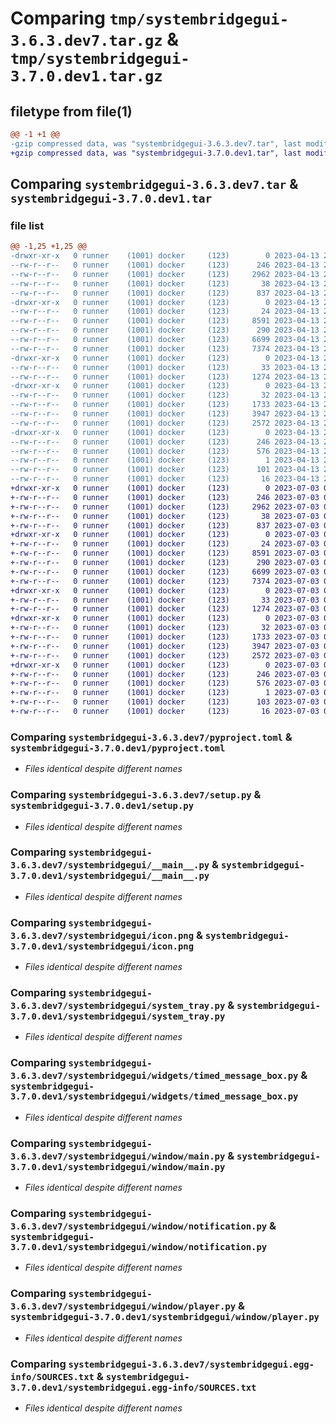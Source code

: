 # Comparing `tmp/systembridgegui-3.6.3.dev7.tar.gz` & `tmp/systembridgegui-3.7.0.dev1.tar.gz`

## filetype from file(1)

```diff
@@ -1 +1 @@
-gzip compressed data, was "systembridgegui-3.6.3.dev7.tar", last modified: Thu Apr 13 20:22:12 2023, max compression
+gzip compressed data, was "systembridgegui-3.7.0.dev1.tar", last modified: Mon Jul  3 08:35:32 2023, max compression
```

## Comparing `systembridgegui-3.6.3.dev7.tar` & `systembridgegui-3.7.0.dev1.tar`

### file list

```diff
@@ -1,25 +1,25 @@
-drwxr-xr-x   0 runner    (1001) docker     (123)        0 2023-04-13 20:22:12.393230 systembridgegui-3.6.3.dev7/
--rw-r--r--   0 runner    (1001) docker     (123)      246 2023-04-13 20:22:12.393230 systembridgegui-3.6.3.dev7/PKG-INFO
--rw-r--r--   0 runner    (1001) docker     (123)     2962 2023-04-13 20:21:48.000000 systembridgegui-3.6.3.dev7/pyproject.toml
--rw-r--r--   0 runner    (1001) docker     (123)       38 2023-04-13 20:22:12.393230 systembridgegui-3.6.3.dev7/setup.cfg
--rw-r--r--   0 runner    (1001) docker     (123)      837 2023-04-13 20:21:48.000000 systembridgegui-3.6.3.dev7/setup.py
-drwxr-xr-x   0 runner    (1001) docker     (123)        0 2023-04-13 20:22:12.393230 systembridgegui-3.6.3.dev7/systembridgegui/
--rw-r--r--   0 runner    (1001) docker     (123)       24 2023-04-13 20:21:48.000000 systembridgegui-3.6.3.dev7/systembridgegui/__init__.py
--rw-r--r--   0 runner    (1001) docker     (123)     8591 2023-04-13 20:21:48.000000 systembridgegui-3.6.3.dev7/systembridgegui/__main__.py
--rw-r--r--   0 runner    (1001) docker     (123)      290 2023-04-13 20:22:09.000000 systembridgegui-3.6.3.dev7/systembridgegui/_version.py
--rw-r--r--   0 runner    (1001) docker     (123)     6699 2023-04-13 20:21:48.000000 systembridgegui-3.6.3.dev7/systembridgegui/icon.png
--rw-r--r--   0 runner    (1001) docker     (123)     7374 2023-04-13 20:21:48.000000 systembridgegui-3.6.3.dev7/systembridgegui/system_tray.py
-drwxr-xr-x   0 runner    (1001) docker     (123)        0 2023-04-13 20:22:12.393230 systembridgegui-3.6.3.dev7/systembridgegui/widgets/
--rw-r--r--   0 runner    (1001) docker     (123)       33 2023-04-13 20:21:48.000000 systembridgegui-3.6.3.dev7/systembridgegui/widgets/__init__.py
--rw-r--r--   0 runner    (1001) docker     (123)     1274 2023-04-13 20:21:48.000000 systembridgegui-3.6.3.dev7/systembridgegui/widgets/timed_message_box.py
-drwxr-xr-x   0 runner    (1001) docker     (123)        0 2023-04-13 20:22:12.393230 systembridgegui-3.6.3.dev7/systembridgegui/window/
--rw-r--r--   0 runner    (1001) docker     (123)       32 2023-04-13 20:21:48.000000 systembridgegui-3.6.3.dev7/systembridgegui/window/__init__.py
--rw-r--r--   0 runner    (1001) docker     (123)     1733 2023-04-13 20:21:48.000000 systembridgegui-3.6.3.dev7/systembridgegui/window/main.py
--rw-r--r--   0 runner    (1001) docker     (123)     3947 2023-04-13 20:21:48.000000 systembridgegui-3.6.3.dev7/systembridgegui/window/notification.py
--rw-r--r--   0 runner    (1001) docker     (123)     2572 2023-04-13 20:21:48.000000 systembridgegui-3.6.3.dev7/systembridgegui/window/player.py
-drwxr-xr-x   0 runner    (1001) docker     (123)        0 2023-04-13 20:22:12.393230 systembridgegui-3.6.3.dev7/systembridgegui.egg-info/
--rw-r--r--   0 runner    (1001) docker     (123)      246 2023-04-13 20:22:12.000000 systembridgegui-3.6.3.dev7/systembridgegui.egg-info/PKG-INFO
--rw-r--r--   0 runner    (1001) docker     (123)      576 2023-04-13 20:22:12.000000 systembridgegui-3.6.3.dev7/systembridgegui.egg-info/SOURCES.txt
--rw-r--r--   0 runner    (1001) docker     (123)        1 2023-04-13 20:22:12.000000 systembridgegui-3.6.3.dev7/systembridgegui.egg-info/dependency_links.txt
--rw-r--r--   0 runner    (1001) docker     (123)      101 2023-04-13 20:22:12.000000 systembridgegui-3.6.3.dev7/systembridgegui.egg-info/requires.txt
--rw-r--r--   0 runner    (1001) docker     (123)       16 2023-04-13 20:22:12.000000 systembridgegui-3.6.3.dev7/systembridgegui.egg-info/top_level.txt
+drwxr-xr-x   0 runner    (1001) docker     (123)        0 2023-07-03 08:35:32.585477 systembridgegui-3.7.0.dev1/
+-rw-r--r--   0 runner    (1001) docker     (123)      246 2023-07-03 08:35:32.585477 systembridgegui-3.7.0.dev1/PKG-INFO
+-rw-r--r--   0 runner    (1001) docker     (123)     2962 2023-07-03 08:35:14.000000 systembridgegui-3.7.0.dev1/pyproject.toml
+-rw-r--r--   0 runner    (1001) docker     (123)       38 2023-07-03 08:35:32.585477 systembridgegui-3.7.0.dev1/setup.cfg
+-rw-r--r--   0 runner    (1001) docker     (123)      837 2023-07-03 08:35:14.000000 systembridgegui-3.7.0.dev1/setup.py
+drwxr-xr-x   0 runner    (1001) docker     (123)        0 2023-07-03 08:35:32.581477 systembridgegui-3.7.0.dev1/systembridgegui/
+-rw-r--r--   0 runner    (1001) docker     (123)       24 2023-07-03 08:35:14.000000 systembridgegui-3.7.0.dev1/systembridgegui/__init__.py
+-rw-r--r--   0 runner    (1001) docker     (123)     8591 2023-07-03 08:35:14.000000 systembridgegui-3.7.0.dev1/systembridgegui/__main__.py
+-rw-r--r--   0 runner    (1001) docker     (123)      290 2023-07-03 08:35:30.000000 systembridgegui-3.7.0.dev1/systembridgegui/_version.py
+-rw-r--r--   0 runner    (1001) docker     (123)     6699 2023-07-03 08:35:14.000000 systembridgegui-3.7.0.dev1/systembridgegui/icon.png
+-rw-r--r--   0 runner    (1001) docker     (123)     7374 2023-07-03 08:35:14.000000 systembridgegui-3.7.0.dev1/systembridgegui/system_tray.py
+drwxr-xr-x   0 runner    (1001) docker     (123)        0 2023-07-03 08:35:32.585477 systembridgegui-3.7.0.dev1/systembridgegui/widgets/
+-rw-r--r--   0 runner    (1001) docker     (123)       33 2023-07-03 08:35:14.000000 systembridgegui-3.7.0.dev1/systembridgegui/widgets/__init__.py
+-rw-r--r--   0 runner    (1001) docker     (123)     1274 2023-07-03 08:35:14.000000 systembridgegui-3.7.0.dev1/systembridgegui/widgets/timed_message_box.py
+drwxr-xr-x   0 runner    (1001) docker     (123)        0 2023-07-03 08:35:32.585477 systembridgegui-3.7.0.dev1/systembridgegui/window/
+-rw-r--r--   0 runner    (1001) docker     (123)       32 2023-07-03 08:35:14.000000 systembridgegui-3.7.0.dev1/systembridgegui/window/__init__.py
+-rw-r--r--   0 runner    (1001) docker     (123)     1733 2023-07-03 08:35:14.000000 systembridgegui-3.7.0.dev1/systembridgegui/window/main.py
+-rw-r--r--   0 runner    (1001) docker     (123)     3947 2023-07-03 08:35:14.000000 systembridgegui-3.7.0.dev1/systembridgegui/window/notification.py
+-rw-r--r--   0 runner    (1001) docker     (123)     2572 2023-07-03 08:35:14.000000 systembridgegui-3.7.0.dev1/systembridgegui/window/player.py
+drwxr-xr-x   0 runner    (1001) docker     (123)        0 2023-07-03 08:35:32.585477 systembridgegui-3.7.0.dev1/systembridgegui.egg-info/
+-rw-r--r--   0 runner    (1001) docker     (123)      246 2023-07-03 08:35:32.000000 systembridgegui-3.7.0.dev1/systembridgegui.egg-info/PKG-INFO
+-rw-r--r--   0 runner    (1001) docker     (123)      576 2023-07-03 08:35:32.000000 systembridgegui-3.7.0.dev1/systembridgegui.egg-info/SOURCES.txt
+-rw-r--r--   0 runner    (1001) docker     (123)        1 2023-07-03 08:35:32.000000 systembridgegui-3.7.0.dev1/systembridgegui.egg-info/dependency_links.txt
+-rw-r--r--   0 runner    (1001) docker     (123)      103 2023-07-03 08:35:32.000000 systembridgegui-3.7.0.dev1/systembridgegui.egg-info/requires.txt
+-rw-r--r--   0 runner    (1001) docker     (123)       16 2023-07-03 08:35:32.000000 systembridgegui-3.7.0.dev1/systembridgegui.egg-info/top_level.txt
```

### Comparing `systembridgegui-3.6.3.dev7/pyproject.toml` & `systembridgegui-3.7.0.dev1/pyproject.toml`

 * *Files identical despite different names*

### Comparing `systembridgegui-3.6.3.dev7/setup.py` & `systembridgegui-3.7.0.dev1/setup.py`

 * *Files identical despite different names*

### Comparing `systembridgegui-3.6.3.dev7/systembridgegui/__main__.py` & `systembridgegui-3.7.0.dev1/systembridgegui/__main__.py`

 * *Files identical despite different names*

### Comparing `systembridgegui-3.6.3.dev7/systembridgegui/icon.png` & `systembridgegui-3.7.0.dev1/systembridgegui/icon.png`

 * *Files identical despite different names*

### Comparing `systembridgegui-3.6.3.dev7/systembridgegui/system_tray.py` & `systembridgegui-3.7.0.dev1/systembridgegui/system_tray.py`

 * *Files identical despite different names*

### Comparing `systembridgegui-3.6.3.dev7/systembridgegui/widgets/timed_message_box.py` & `systembridgegui-3.7.0.dev1/systembridgegui/widgets/timed_message_box.py`

 * *Files identical despite different names*

### Comparing `systembridgegui-3.6.3.dev7/systembridgegui/window/main.py` & `systembridgegui-3.7.0.dev1/systembridgegui/window/main.py`

 * *Files identical despite different names*

### Comparing `systembridgegui-3.6.3.dev7/systembridgegui/window/notification.py` & `systembridgegui-3.7.0.dev1/systembridgegui/window/notification.py`

 * *Files identical despite different names*

### Comparing `systembridgegui-3.6.3.dev7/systembridgegui/window/player.py` & `systembridgegui-3.7.0.dev1/systembridgegui/window/player.py`

 * *Files identical despite different names*

### Comparing `systembridgegui-3.6.3.dev7/systembridgegui.egg-info/SOURCES.txt` & `systembridgegui-3.7.0.dev1/systembridgegui.egg-info/SOURCES.txt`

 * *Files identical despite different names*

